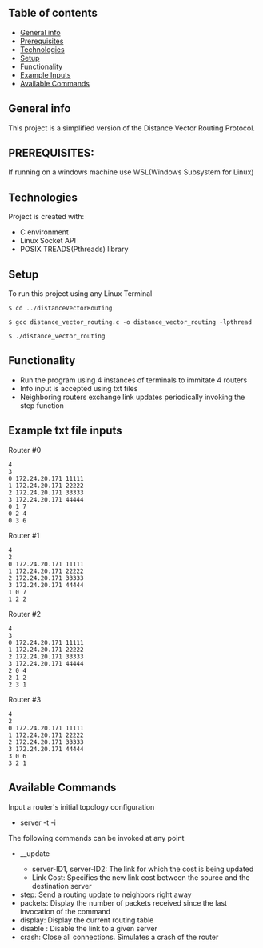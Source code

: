 ## Table of contents
* [General info](#general-info)
* [Prerequisites](#prerequisites)
* [Technologies](#technologies)
* [Setup](#setup)
* [Functionality](#functionality)
* [Example Inputs](#example-inputs)
* [Available Commands](#available-commands)

## General info
This project is a simplified version of the Distance Vector Routing Protocol.

## PREREQUISITES:
If running on a windows machine use WSL(Windows Subsystem for Linux)

## Technologies
Project is created with:
* C environment
* Linux Socket API
* POSIX TREADS(Pthreads) library

## Setup
To run this project using any Linux Terminal
```
$ cd ../distanceVectorRouting
```
```
$ gcc distance_vector_routing.c -o distance_vector_routing -lpthread
```
```
$ ./distance_vector_routing
```

## Functionality
* Run the program using 4 instances of terminals to immitate 4 routers
* Info input is accepted using txt files
* Neighboring routers exchange link updates periodically invoking the step function

## Example txt file inputs
Router #0
```
4
3
0 172.24.20.171 11111
1 172.24.20.171 22222
2 172.24.20.171 33333
3 172.24.20.171 44444
0 1 7
0 2 4
0 3 6
```
Router #1
```
4
2
0 172.24.20.171 11111
1 172.24.20.171 22222
2 172.24.20.171 33333
3 172.24.20.171 44444
1 0 7
1 2 2
```
Router #2
```
4
3
0 172.24.20.171 11111
1 172.24.20.171 22222
2 172.24.20.171 33333
3 172.24.20.171 44444
2 0 4
2 1 2
2 3 1
```
Router #3
```
4
2
0 172.24.20.171 11111
1 172.24.20.171 22222
2 172.24.20.171 33333
3 172.24.20.171 44444
3 0 6
3 2 1
```
## Available Commands
Input a router's initial topology configuration
* server -t <topology-file-name> -i <routing-update-interval>
  
The following commands can be invoked at any point 
* __update <server-ID1> <server-ID2> <Link Cost>
  - server-ID1, server-ID2: The link for which the cost is being updated
  - Link Cost: Specifies the new link cost between the source and the destination server
* step: Send a routing update to neighbors right away
* packets: Display the number of packets received since the last invocation of the command
* display: Display the current routing table
* disable <server-ID>: Disable the link to a given server
* crash: Close all connections. Simulates a crash of the router


